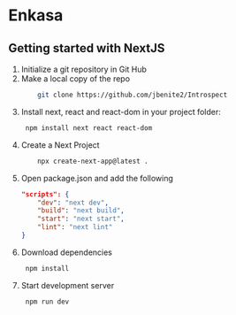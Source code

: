 # Enkasa

## Getting started with NextJS

1. Initialize a git repository in Git Hub
2. Make a local copy of the repo
    ```bash
        git clone https://github.com/jbenite2/Introspect
    ```
3. Install next, react and react-dom in your project folder:
    ```bash
     npm install next react react-dom
    ```
4. Create a Next Project
    ```bash
        npx create-next-app@latest .
    ```
5. Open package.json and add the following
    ```json
    "scripts": {
        "dev": "next dev",
        "build": "next build",
        "start": "next start",
        "lint": "next lint"
    }
    ```
6. Download dependencies
    ```bash
     npm install
    ```
7. Start development server
    ```bash
     npm run dev
    ```